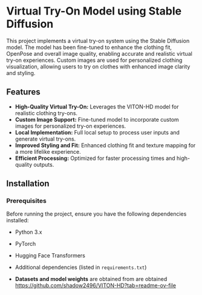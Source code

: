 # Virtual Try-On Model using Stable Diffusion

This project implements a virtual try-on system using the Stable Diffusion model. The model has been fine-tuned to enhance the clothing fit, OpenPose and overall image quality, enabling accurate and realistic virtual try-on experiences. Custom images are used for personalized clothing visualization, allowing users to try on clothes with enhanced image clarity and styling.

## Features
- **High-Quality Virtual Try-On:** Leverages the VITON-HD model for realistic clothing try-ons.
- **Custom Image Support:** Fine-tuned model to incorporate custom images for personalized try-on experiences.
- **Local Implementation:** Full local setup to process user inputs and generate virtual try-ons.
- **Improved Styling and Fit:** Enhanced clothing fit and texture mapping for a more lifelike experience.
- **Efficient Processing:** Optimized for faster processing times and high-quality outputs.

## Installation

### Prerequisites

Before running the project, ensure you have the following dependencies installed:

- Python 3.x
- PyTorch
- Hugging Face Transformers
- Additional dependencies (listed in `requirements.txt`)

- **Datasets and model weights** are obtained from are obtained https://github.com/shadow2496/VITON-HD?tab=readme-ov-file
